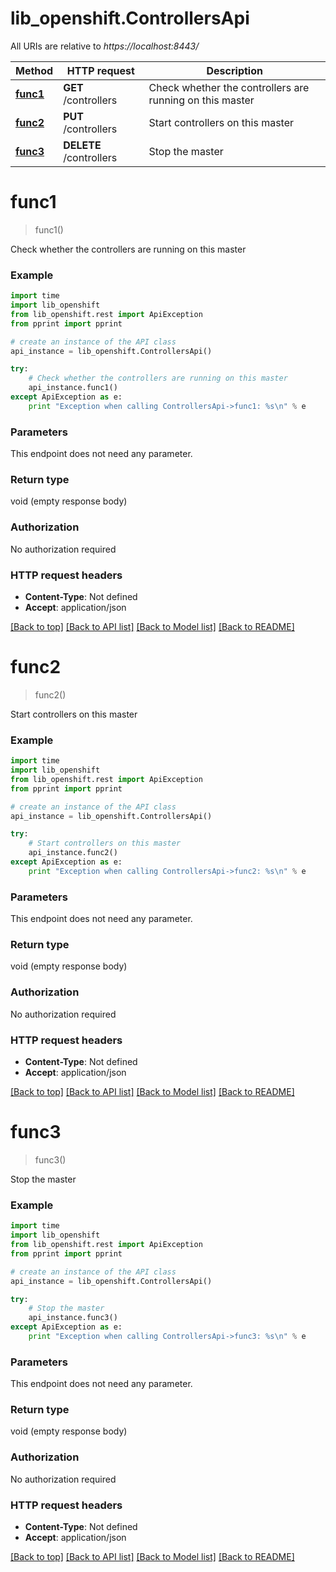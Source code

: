 # lib_openshift.ControllersApi

All URIs are relative to *https://localhost:8443/*

Method | HTTP request | Description
------------- | ------------- | -------------
[**func1**](ControllersApi.md#func1) | **GET** /controllers | Check whether the controllers are running on this master
[**func2**](ControllersApi.md#func2) | **PUT** /controllers | Start controllers on this master
[**func3**](ControllersApi.md#func3) | **DELETE** /controllers | Stop the master


# **func1**
> func1()

Check whether the controllers are running on this master

### Example 
```python
import time
import lib_openshift
from lib_openshift.rest import ApiException
from pprint import pprint

# create an instance of the API class
api_instance = lib_openshift.ControllersApi()

try: 
    # Check whether the controllers are running on this master
    api_instance.func1()
except ApiException as e:
    print "Exception when calling ControllersApi->func1: %s\n" % e
```

### Parameters
This endpoint does not need any parameter.

### Return type

void (empty response body)

### Authorization

No authorization required

### HTTP request headers

 - **Content-Type**: Not defined
 - **Accept**: application/json

[[Back to top]](#) [[Back to API list]](../README.md#documentation-for-api-endpoints) [[Back to Model list]](../README.md#documentation-for-models) [[Back to README]](../README.md)

# **func2**
> func2()

Start controllers on this master

### Example 
```python
import time
import lib_openshift
from lib_openshift.rest import ApiException
from pprint import pprint

# create an instance of the API class
api_instance = lib_openshift.ControllersApi()

try: 
    # Start controllers on this master
    api_instance.func2()
except ApiException as e:
    print "Exception when calling ControllersApi->func2: %s\n" % e
```

### Parameters
This endpoint does not need any parameter.

### Return type

void (empty response body)

### Authorization

No authorization required

### HTTP request headers

 - **Content-Type**: Not defined
 - **Accept**: application/json

[[Back to top]](#) [[Back to API list]](../README.md#documentation-for-api-endpoints) [[Back to Model list]](../README.md#documentation-for-models) [[Back to README]](../README.md)

# **func3**
> func3()

Stop the master

### Example 
```python
import time
import lib_openshift
from lib_openshift.rest import ApiException
from pprint import pprint

# create an instance of the API class
api_instance = lib_openshift.ControllersApi()

try: 
    # Stop the master
    api_instance.func3()
except ApiException as e:
    print "Exception when calling ControllersApi->func3: %s\n" % e
```

### Parameters
This endpoint does not need any parameter.

### Return type

void (empty response body)

### Authorization

No authorization required

### HTTP request headers

 - **Content-Type**: Not defined
 - **Accept**: application/json

[[Back to top]](#) [[Back to API list]](../README.md#documentation-for-api-endpoints) [[Back to Model list]](../README.md#documentation-for-models) [[Back to README]](../README.md)

